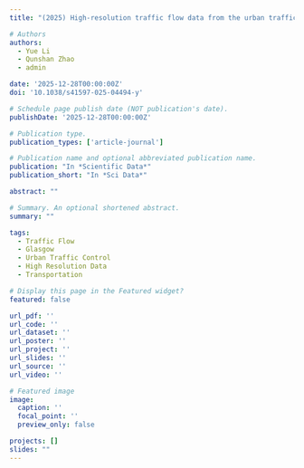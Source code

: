 ```yaml
---
title: "(2025) High-resolution traffic flow data from the urban traffic control system in Glasgow. Scientific Data, 12, 253"

# Authors
authors:
  - Yue Li
  - Qunshan Zhao
  - admin

date: '2025-12-28T00:00:00Z'
doi: '10.1038/s41597-025-04494-y'

# Schedule page publish date (NOT publication's date).
publishDate: '2025-12-28T00:00:00Z'

# Publication type.
publication_types: ['article-journal']

# Publication name and optional abbreviated publication name.
publication: "In *Scientific Data*"
publication_short: "In *Sci Data*"

abstract: ""

# Summary. An optional shortened abstract.
summary: ""

tags:
  - Traffic Flow
  - Glasgow
  - Urban Traffic Control
  - High Resolution Data
  - Transportation

# Display this page in the Featured widget?
featured: false

url_pdf: ''
url_code: ''
url_dataset: ''
url_poster: ''
url_project: ''
url_slides: ''
url_source: ''
url_video: ''

# Featured image
image:
  caption: ''
  focal_point: ''
  preview_only: false

projects: []
slides: ""
---
```

